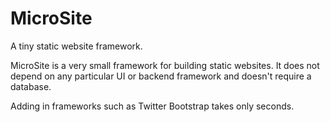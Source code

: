 MicroSite
=========

A tiny static website framework.

MicroSite is a very small framework for building static websites.  It does not depend on any particular UI or backend framework and doesn't require a database.

Adding in frameworks such as Twitter Bootstrap takes only seconds.
